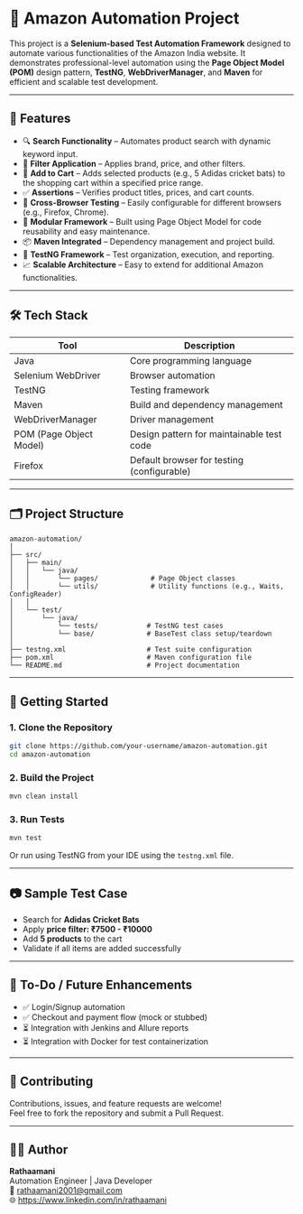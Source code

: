 # 🛒 Amazon Automation Project

This project is a **Selenium-based Test Automation Framework** designed to automate various functionalities of the Amazon India website. It demonstrates professional-level automation using the **Page Object Model (POM)** design pattern, **TestNG**, **WebDriverManager**, and **Maven** for efficient and scalable test development.

---

## 📌 Features

- 🔍 **Search Functionality** – Automates product search with dynamic keyword input.
- 🧰 **Filter Application** – Applies brand, price, and other filters.
- 🛒 **Add to Cart** – Adds selected products (e.g., 5 Adidas cricket bats) to the shopping cart within a specified price range.
- ✅ **Assertions** – Verifies product titles, prices, and cart counts.
- 🔄 **Cross-Browser Testing** – Easily configurable for different browsers (e.g., Firefox, Chrome).
- 🔧 **Modular Framework** – Built using Page Object Model for code reusability and easy maintenance.
- 📦 **Maven Integrated** – Dependency management and project build.
- 🧪 **TestNG Framework** – Test organization, execution, and reporting.
- 📈 **Scalable Architecture** – Easy to extend for additional Amazon functionalities.

---

## 🛠️ Tech Stack

| Tool              | Description                                   |
|-------------------|-----------------------------------------------|
| Java              | Core programming language                     |
| Selenium WebDriver| Browser automation                            |
| TestNG            | Testing framework                             |
| Maven             | Build and dependency management               |
| WebDriverManager  | Driver management                             |
| POM (Page Object Model)| Design pattern for maintainable test code  |
| Firefox           | Default browser for testing (configurable)    |

---

## 🗂️ Project Structure

```
amazon-automation/
│
├── src/
│   ├── main/
│   │   └── java/
│   │       └── pages/             # Page Object classes
│   │       └── utils/             # Utility functions (e.g., Waits, ConfigReader)
│   │
│   └── test/
│       └── java/
│           └── tests/            # TestNG test cases
│           └── base/             # BaseTest class setup/teardown
│
├── testng.xml                    # Test suite configuration
├── pom.xml                       # Maven configuration file
└── README.md                     # Project documentation
```

---

## 🚀 Getting Started

### 1. Clone the Repository

```bash
git clone https://github.com/your-username/amazon-automation.git
cd amazon-automation
```

### 2. Build the Project

```bash
mvn clean install
```

### 3. Run Tests

```bash
mvn test
```

Or run using TestNG from your IDE using the `testng.xml` file.

---

## 📷 Sample Test Case

- Search for **Adidas Cricket Bats**
- Apply **price filter: ₹7500 - ₹10000**
- Add **5 products** to the cart
- Validate if all items are added successfully

---

## 📌 To-Do / Future Enhancements

- ✅ Login/Signup automation
- ✅ Checkout and payment flow (mock or stubbed)
- ⏳ Integration with Jenkins and Allure reports
- ⏳ Integration with Docker for test containerization

---

## 🤝 Contributing

Contributions, issues, and feature requests are welcome!  
Feel free to fork the repository and submit a Pull Request.

---

## 👨‍💻 Author

**Rathaamani**  
Automation Engineer | Java Developer  
📧 rathaamani2001@gmail.com  
🌐 https://www.linkedin.com/in/rathaamani
